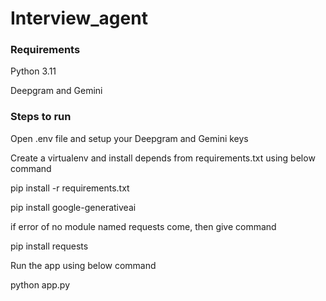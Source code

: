 # Interview_agent

### Requirements

Python 3.11

Deepgram and Gemini

### Steps to run

Open .env file and setup your Deepgram and Gemini keys

Create a virtualenv and install depends from requirements.txt using below command

pip install -r requirements.txt

pip install google-generativeai

if error of no module named requests come, then give command 

pip install requests

Run the app using below command

python app.py
